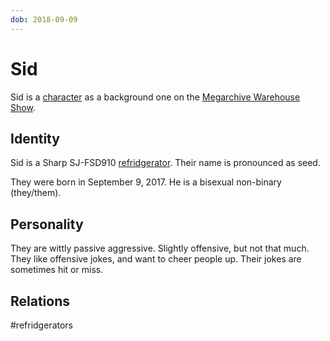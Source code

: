 ```yaml
---
dob: 2018-09-09
---
```

# Sid

Sid is a [character](Characters.md) as a background one on the [Megarchive Warehouse Show](Megarchive%20Warehouse%20Show.md).

## Identity

Sid is a Sharp SJ-FSD910 [refridgerator](../../Species/Refridgerators.md). Their name is pronounced as seed.

They were born in September 9, 2017. He is a bisexual non-binary (they/them).

## Personality
They are wittly passive aggressive. Slightly offensive, but not that much. They like offensive jokes, and want to cheer people up. Their jokes are sometimes hit or miss.

## Relations

#refridgerators 
